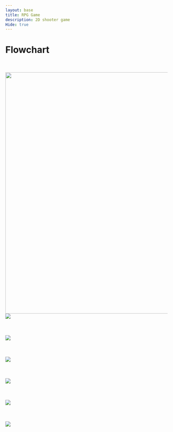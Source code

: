 ```yaml
---
layout: base
title: RPG Game
description: 2D shooter game
Hide: true
---
```

<h1>Flowchart</h1>
<br><br>
<img src="https://private-user-images.githubusercontent.com/188913495/409418891-0d7b4666-1083-4940-9376-83965e77a684.png?jwt=eyJhbGciOiJIUzI1NiIsInR5cCI6IkpXVCJ9.eyJpc3MiOiJnaXRodWIuY29tIiwiYXVkIjoicmF3LmdpdGh1YnVzZXJjb250ZW50LmNvbSIsImtleSI6ImtleTUiLCJleHAiOjE3MzkzMDQ2MDIsIm5iZiI6MTczOTMwNDMwMiwicGF0aCI6Ii8xODg5MTM0OTUvNDA5NDE4ODkxLTBkN2I0NjY2LTEwODMtNDk0MC05Mzc2LTgzOTY1ZTc3YTY4NC5wbmc_WC1BbXotQWxnb3JpdGhtPUFXUzQtSE1BQy1TSEEyNTYmWC1BbXotQ3JlZGVudGlhbD1BS0lBVkNPRFlMU0E1M1BRSzRaQSUyRjIwMjUwMjExJTJGdXMtZWFzdC0xJTJGczMlMkZhd3M0X3JlcXVlc3QmWC1BbXotRGF0ZT0yMDI1MDIxMVQyMDA1MDJaJlgtQW16LUV4cGlyZXM9MzAwJlgtQW16LVNpZ25hdHVyZT1kZTAzNzM5OTA0NjI2YzEwYTgwNGI0NGY0MWJjYjcwNmNiODE2MGQ5NmQ2NGE4Y2ZkNDVlNDdmNzkzOWY4NDYzJlgtQW16LVNpZ25lZEhlYWRlcnM9aG9zdCJ9.H7dGiH-6UABJFxvr3dWH_hIW1GUeAHt74fhZGsREiRc" width="1000" height="750" >


<img src="/tanay2452/images/sprite.png">
<br><br><br><br>

<img src="/tanay2452/images/Sprite_2.png">
<br><br><br><br>

<img src="/tanay2452/images/aaravleftrun.gif">
<br><br><br><br>

<img src="/tanay2452/images/aaravrightrun.gif">
<br><br><br><br>

<img src="/tanay2452/images/New_Piskel.gif">
<br><br><br><br>

<img src="/tanay2452/images/Ruhaan_Idle.gif">